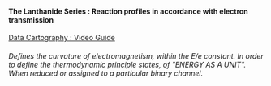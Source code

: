 #### The Lanthanide Series : Reaction profiles in accordance with electron transmission

[Data Cartography : Video Guide](https://www.youtube.com/playlist?list=PLBx_-O2xTMh73vurWagwrFdKhBCktEPLK)

###### Defines the curvature of electromagnetism, within the E/e constant. In order to define the thermodynamic principle states, of "ENERGY AS A UNIT". When reduced or assigned  to a particular binary channel.  
